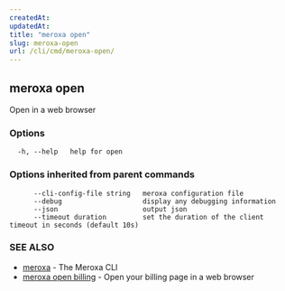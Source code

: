 ```yaml
---
createdAt: 
updatedAt: 
title: "meroxa open"
slug: meroxa-open
url: /cli/cmd/meroxa-open/
---
```

## meroxa open

Open in a web browser

### Options

```
  -h, --help   help for open
```

### Options inherited from parent commands

```
      --cli-config-file string   meroxa configuration file
      --debug                    display any debugging information
      --json                     output json
      --timeout duration         set the duration of the client timeout in seconds (default 10s)
```

### SEE ALSO

* [meroxa](/cli/cmd/meroxa/)	 - The Meroxa CLI
* [meroxa open billing](/cli/cmd/meroxa-open-billing/)	 - Open your billing page in a web browser

